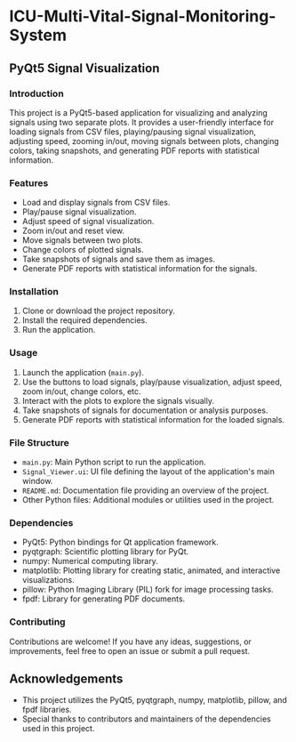 # ICU-Multi-Vital-Signal-Monitoring-System
## PyQt5 Signal Visualization

### Introduction
This project is a PyQt5-based application for visualizing and analyzing signals using two separate plots. It provides a user-friendly interface for loading signals from CSV files, playing/pausing signal visualization, adjusting speed, zooming in/out, moving signals between plots, changing colors, taking snapshots, and generating PDF reports with statistical information.

### Features
- Load and display signals from CSV files.
- Play/pause signal visualization.
- Adjust speed of signal visualization.
- Zoom in/out and reset view.
- Move signals between two plots.
- Change colors of plotted signals.
- Take snapshots of signals and save them as images.
- Generate PDF reports with statistical information for the signals.

### Installation
1. Clone or download the project repository.
2. Install the required dependencies.
3. Run the application.
 ### Usage
1. Launch the application (`main.py`).
2. Use the buttons to load signals, play/pause visualization, adjust speed, zoom in/out, change colors, etc.
3. Interact with the plots to explore the signals visually.
4. Take snapshots of signals for documentation or analysis purposes.
5. Generate PDF reports with statistical information for the loaded signals.

### File Structure
- `main.py`: Main Python script to run the application.
- `Signal_Viewer.ui`: UI file defining the layout of the application's main window.
- `README.md`: Documentation file providing an overview of the project.
- Other Python files: Additional modules or utilities used in the project.

### Dependencies
- PyQt5: Python bindings for Qt application framework.
- pyqtgraph: Scientific plotting library for PyQt.
- numpy: Numerical computing library.
- matplotlib: Plotting library for creating static, animated, and interactive visualizations.
- pillow: Python Imaging Library (PIL) fork for image processing tasks.
- fpdf: Library for generating PDF documents.

### Contributing
Contributions are welcome! If you have any ideas, suggestions, or improvements, feel free to open an issue or submit a pull request.

## Acknowledgements
- This project utilizes the PyQt5, pyqtgraph, numpy, matplotlib, pillow, and fpdf libraries.
- Special thanks to contributors and maintainers of the dependencies used in this project.  

